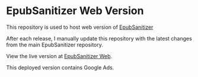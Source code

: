 # EpubSanitizer Web Version
This repository is used to host web version of [EpubSanitizer](https://github.com/qinlili23333/EpubSanitizer)  

After each release, I manually update this repository with the latest changes from the main EpubSanitizer repository.  

View the live version at [EpubSanitizer Web](https://epubsanitizer.qinlili.bid).

This deployed version contains Google Ads.  